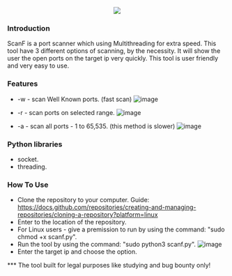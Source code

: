 <p align="center">

<img src="https://user-images.githubusercontent.com/114166939/195892047-1e772570-14d0-4a01-aa23-256e02b48337.png">
</p>

### Introduction
ScanF is a port scanner which using Multithreading for extra speed.
This tool have 3 different options of scanning, by the necessity.
It will show the user the open ports on the target ip very quickly.
This tool is user friendly and very easy to use.

### Features
* -w - scan Well Known ports. (fast scan)
![image](https://user-images.githubusercontent.com/114166939/195919843-fd42134a-f17d-4d59-91a0-f447a22d9472.png)

* -r - scan ports on selected range.
![image](https://user-images.githubusercontent.com/114166939/195920277-cf0b849d-c1a3-4c27-86ad-3cb4922f650e.png)

* -a - scan all ports - 1 to 65,535. (this method is slower)
![image](https://user-images.githubusercontent.com/114166939/195920633-3b50f296-4525-4e93-a605-87307304c178.png)

### Python libraries
* socket.
* threading.

### How To Use
* Clone the repository to your computer.
  Guide: https://docs.github.com/repositories/creating-and-managing-repositories/cloning-a-repository?platform=linux
* Enter to the location of the repository.
* For Linux users - give a premission to run by using the command: "sudo chmod +x scanf.py".
* Run the tool by using the command: "sudo python3 scanf.py".
![image](https://user-images.githubusercontent.com/114166939/195914876-ea568ac3-8da6-434d-9842-84b8452d33b2.png)
* Enter the target ip and choose the option.

*** The tool built for legal purposes like studying and bug bounty only! 

